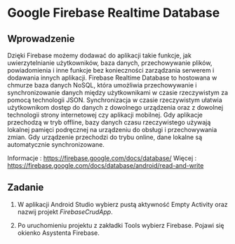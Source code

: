 # Google Firebase Realtime Database

## Wprowadzenie

Dzięki Firebase możemy dodawać do aplikacji takie funkcje, jak uwierzytelnianie użytkowników, baza danych, przechowywanie plików, powiadomienia i inne funkcje bez konieczności zarządzania serwerem i dodawania innych aplikacji.
Firebase Realtime Database to hostowana w chmurze baza danych NoSQL, która umożliwia przechowywanie i synchronizowanie danych między użytkownikami w czasie rzeczywistym za pomocą technologii JSON. Synchronizacja w czasie rzeczywistym ułatwia użytkownikom dostęp do danych z dowolnego urządzenia oraz z dowolnej technologii strony internetowej czy aplikacji mobilnej. Gdy aplikacje przechodzą w tryb offline, bazy danych czasu rzeczywistego używają lokalnej pamięci podręcznej na urządzeniu do obsługi i przechowywania zmian. Gdy urządzenie przechodzi do trybu online, dane lokalne są automatycznie synchronizowane.


Informacje : https://firebase.google.com/docs/database/
Więcej : https://firebase.google.com/docs/database/android/read-and-write

## Zadanie

1. W aplikacji Android Studio wybierz pustą aktywność Empty Activity oraz nazwij projekt *FirebaseCrudApp*.

2. Po uruchomieniu projektu z zakładki Tools wybierz Firebase. Pojawi się okienko Asystenta Firebase.
